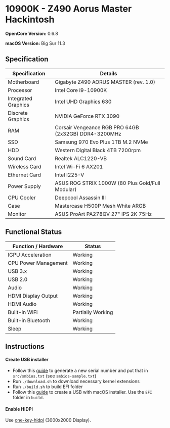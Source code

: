 # 10900K - Z490 Aorus Master Hackintosh

<b>OpenCore Version:</b> 0.6.8

<b>macOS Version:</b> Big Sur 11.3

## Specification

| Specification       | Details                                              |
| ------------------- | ---------------------------------------------------- |
| Motherboard         | Gigabyte Z490 AORUS MASTER (rev. 1.0)                |
| Processor           | Intel Core i9-10900K                                 |
| Integrated Graphics | Intel UHD Graphics 630                               |
| Discrete Graphics   | NVIDIA GeForce RTX 3090                              |
| RAM                 | Corsair Vengeance RGB PRO 64GB (2x32GB) DDR4-3200MHz |
| SSD                 | Samsung 970 Evo Plus 1TB M.2 NVMe                    |
| HDD                 | Western Digital Black 4TB 7200rpm                    |
| Sound Card          | Realtek ALC1220-VB                                   |
| Wireless Card       | Intel Wi-Fi 6 AX201                                  |
| Ethernet Card       | Intel I225-V                                         |
| Power Supply        | ASUS ROG STRIX 1000W (80 Plus Gold/Full Modular)     |
| CPU Cooler          | Deepcool Assassin III                                |
| Case                | Mastercase H500P Mesh White ARGB                     |
| Monitor             | ASUS ProArt PA278QV 27" IPS 2K 75Hz                  |

## Functional Status

| Function / Hardware  | Status            |
| -------------------- | ----------------- |
| IGPU Acceleration    | Working           |
| CPU Power Management | Working           |
| USB 3.x              | Working           |
| USB 2.0              | Working           |
| Audio                | Working           |
| HDMI Display Output  | Working           |
| HDMI Audio           | Working           |
| Built-in WiFi        | Partially Working |
| Built-in Bluetooth   | Working           |
| Sleep                | Working           |

## Instructions

#### Create USB installer

- Follow this [guide](https://dortania.github.io/OpenCore-Post-Install/universal/iservices.html#generate-a-new-serial) to generate a new serial number and put that in `src/smbios.txt` (see `smbios-sample.txt`)
- Run `./download.sh` to download necessary kernel extensions
- Run `./build.sh` to build EFI folder
- Follow this [guide](https://dortania.github.io/OpenCore-Install-Guide/installer-guide/mac-install.html#downloading-macos-modern-os) to create a USB with macOS installer. Use the `EFI` folder in `build`.

#### Enable HiDPI

Use [one-key-hidpi](https://github.com/xzhih/one-key-hidpi) (3000x2000 Display).

